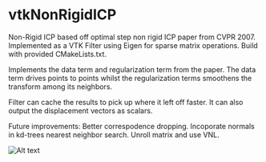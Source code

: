 # vtkNonRigidICP
Non-Rigid ICP based off optimal step non rigid ICP paper from CVPR 2007. Implemented as a VTK Filter using Eigen for sparse matrix operations. Build with provided CMakeLists.txt.

Implements the data term and regularization term from the paper. The data term drives points to points whilst the regularization terms smoothens the transform among its neighbors.

Filter can cache the results to pick up where it left off faster. It can also output the displacement vectors as scalars.

Future improvements: Better correspodence dropping. Incoporate normals in kd-trees nearest neighbor search. Unroll matrix and use VNL.

![Alt text](https://andaharoo.files.wordpress.com/2019/09/screenshot.png)
